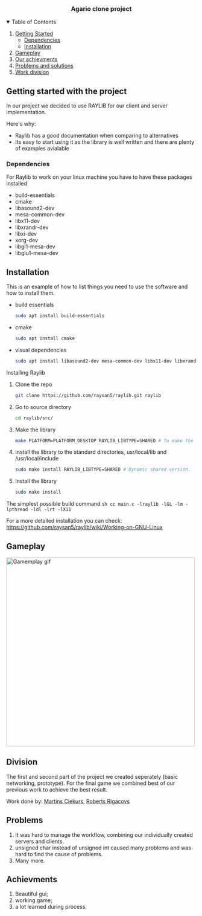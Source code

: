 <br />
<p align="center">
  <h3 align="center">Agario clone project</h3>
</p>


<details open="open">
  <summary>Table of Contents</summary>
  <ol>
    <li>
      <a href="#getting-started">Getting Started</a>
      <ul>
        <li><a href="#dependencies">Dependencies</a></li>
        <li><a href="#installation">Installation</a></li>
      </ul>
    </li>
    <li><a href="#gameplay">Gameplay</a></li>
    <li><a href="#achievments">Our achievments</a></li>
    <li><a href="#problems">Problems and solutions</a></li>
    <li><a href="#division">Work division</a></li>
  </ol>
</details>


## Getting started with the project

In our project we decided to use RAYLIB for our client and server implementation.

Here's why:
* Raylib has a good documentation when comparing to alternatives
* Its easy to start using it as the library is well written and there are plenty of examples avialable


### Dependencies

For Raylib to work on your linux machine you have to have these packages installed
* build-essentials
* cmake
* libasound2-dev
* mesa-common-dev
* libx11-dev
* libxrandr-dev
* libxi-dev
* xorg-dev
* libgl1-mesa-dev
* libglu1-mesa-dev


## Installation

This is an example of how to list things you need to use the software and how to install them.
* build essentials
  ```sh
  sudo apt install build-essentials
  ```
* cmake
  ```sh
  sudo apt install cmake
  ```
* visual dependencies
  ```sh
  sudo apt install libasound2-dev mesa-common-dev libx11-dev libxrandr-dev libxi-dev xorg-dev libgl1-mesa-dev libglu1-mesa-dev
  ```
Installing Raylib
1. Clone the repo
   ```sh
   git clone https://github.com/raysan5/raylib.git raylib
   ```
2. Go to source directory
   ```sh
   cd raylib/src/
   ```
3. Make the library
   ```sh
   make PLATFORM=PLATFORM_DESKTOP RAYLIB_LIBTYPE=SHARED # To make the dynamic shared version. - Recommended
   ```
4. Install the library to the standard directories, usr/local/lib and /usr/local/include
    ```sh
    sudo make install RAYLIB_LIBTYPE=SHARED # Dynamic shared version.
    ```
5. Install the library
   ```sh
   sudo make install
   ```
   
The simplest possible build command
    ```sh
    cc main.c -lraylib -lGL -lm -lpthread -ldl -lrt -lX11
    ```

For a more detailed installation you can check: https://github.com/raysan5/raylib/wiki/Working-on-GNU-Linux


## Gameplay
<img src="visuals/eatingdotsgame.gif" alt="Gamemplay gif" title="Gameplay" width="500"/>


## Division
The first and second part of the project we created seperately (basic networking, prototype).
For the final game we combined best of our previous work to achieve the best result. 

Work done by:
[Martins Ciekurs](https://github.com/miefos),
[Roberts Rigacovs](https://github.com/Goodguyr)


## Problems
1) It was hard to manage the workflow, combining our individually created servers and clients. 
2) unsigned char instead of unsigned int caused many problems and was hard to find the cause of problems.
3) Many more.


## Achievments
1) Beautiful gui; 
2) working game;
3) a lot learned during process.


